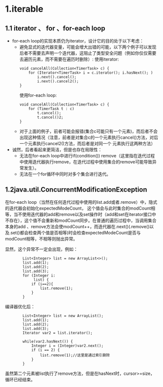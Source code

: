 # 1.iterable
## 1.1 iterator 、 for 、for-each loop
- for-each loop的实现本质仍为iterator，设计它的目的处于以下考虑：
    - 避免显式的迭代器变量，可能会增大出错的可能，以下两个例子可以发现后者不需要去声明一个迭代器，这阻止了类型安全问题（例如你仅仅需要去遍历元素，而不需要在遍历时删除）:
    使用iterator:
        ```
        void cancelAll(Collection<TimerTask> c) {
            for (Iterator<TimerTask> i = c.iterator(); i.hasNext(); )
                i.next().cancel();
                i.next().cancel2();
        }
        ```
        使用for-each loop:
        ```
        void cancelAll(Collection<TimerTask> c) {
            for (TimerTask t : c)
                t.cancel();
                t.cancel()2;
        }
        ```
    - 对于上面的例子，前者可能会报错(集合c可能只有一个元素)，而后者不会出现这种情况（注意，前者是对集合c的一个元素执行cancel()方法，对后一个元素执行cancel2()方法，而后者是对同一个
元素执行这两种方法）<br>
- 诚然，后者看起来更简洁，但是也存在局限性：
    - 无法在for-each loop中进行if(condition()) remove（这里指在迭代过程中使用迭代器执行remove，在迭代过程中使用集合的remove可能导致异常发生）。
    - 无法在一个for循环中同时对多个集合进行迭代。
## 1.2java.util.ConcurrentModificationException
在for-each loop（当然在任何迭代过程中使用的list.add或者.remove）中，隐式的迭代器会初始化expectedModeCount，
这个值会与此时集合的modCount相等，当不使用迭代器的add和remove以及set操作时（add和set在iterator接口中不存在），这个值不会重新和modCount同步。在普通的遍历过程中，当调用集合本身的add
、remove方法会使modCount++，而迭代器在.next()(.remove()以及.set()都会检查两个值是否相等)时会检查expectedModeCount是否与modCount相等，不相等则抛出异常。

显然，这个异常不一定会出现，例如：
```
        List<Integer> list = new ArrayList<>();
        list.add(1);
        list.add(2);
        list.add(3);
        for (Integer i:
             list) {
            if (i==2){
                list.remove(1);
            }
        }
```
编译器优化后：
```
        List<Integer> list = new ArrayList();
        list.add(1);
        list.add(2);
        list.add(3);
        Iterator var2 = list.iterator();

        while(var2.hasNext()) {
            Integer i = (Integer)var2.next();
            if (i == 2) {
                list.remove(1);//这里是通过索引删除
            }
        }
```
虽然第二个元素被list执行了remove方法，但是在hasNext时，cursor>=size，循环已经结束。